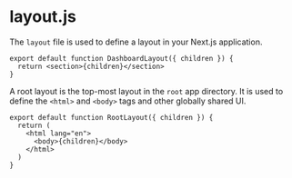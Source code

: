 # layout.js
The `layout` file is used to define a layout in your Next.js application.
```
export default function DashboardLayout({ children }) {
  return <section>{children}</section>
}
```

A root layout is the top-most layout in the `root` app directory. It is used to define the `<html>` and `<body>` tags and other globally shared UI.
```
export default function RootLayout({ children }) {
  return (
    <html lang="en">
      <body>{children}</body>
    </html>
  )
}
```